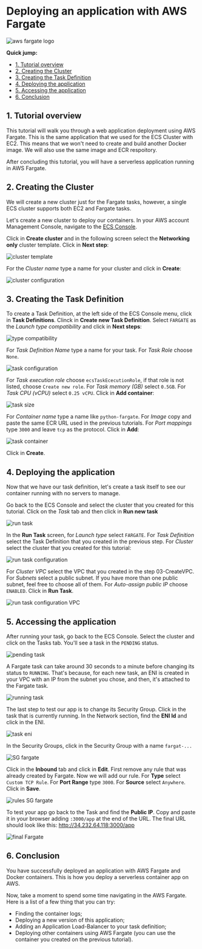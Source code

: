 # Deploying an application with AWS Fargate

![aws fargate logo](https://github.com/bemer/containers-on-aws-workshop/blob/master/05-DeployFargate/images/aws_fargate_logo.png)


**Quick jump:**

* [1. Tutorial overview](https://github.com/bemer/containers-on-aws-workshop/tree/master/05-DeployFargate#1-tutorial-overview)
* [2. Creating the Cluster](https://github.com/bemer/containers-on-aws-workshop/tree/master/05-DeployFargate#2-creating-the-cluster)
* [3. Creating the Task Definition](https://github.com/bemer/containers-on-aws-workshop/tree/master/05-DeployFargate#3-creating-the-task-definition)
* [4. Deploying the application](https://github.com/bemer/containers-on-aws-workshop/tree/master/05-DeployFargate#4-deploying-the-application)
* [5. Accessing the application](https://github.com/bemer/containers-on-aws-workshop/tree/master/05-DeployFargate#5-accessing-the-application)
* [6. Conclusion](https://github.com/bemer/containers-on-aws-workshop/tree/master/05-DeployFargate#6-conclusion)


## 1. Tutorial overview

This tutorial will walk you through a web application deployment using AWS Fargate. This is the same application that we used for the ECS Cluster with EC2. This means that we won't need to create and build another Docker image. We will also use the same image and ECR respoitory.

After concluding this tutorial, you will have a serverless application running in AWS Fargate.

## 2. Creating the Cluster

We will create a new cluster just for the Fargate tasks, however, a single ECS cluster supports both EC2 and Fargate tasks.

Let's create a new cluster to deploy our containers. In your AWS account Management Console, navigate to the [ECS Console](https://console.aws.amazon.com/ecs/home?region=us-east-1#/clusters).

Click in **Create cluster** and in the following screen select the **Networking only** cluster template. Click in **Next step**:

![cluster template](https://github.com/bemer/containers-on-aws-workshop/blob/master/05-DeployFargate/images/cluster_template.png)

For the *Cluster name* type a name for your cluster and click in **Create**:

![cluster configuration](https://github.com/bemer/containers-on-aws-workshop/blob/master/05-DeployFargate/images/cluster_configuration.png)

## 3. Creating the Task Definition

To create a Task Definition, at the left side of the ECS Console menu, click in **Task Definitions**. Clinck in **Create new Task Definition**. Select `FARGATE` as the *Launch type compatibility* and click in **Next steps**:

![type compatibility](https://github.com/bemer/containers-on-aws-workshop/blob/master/05-DeployFargate/images/task_compatibility.png)

For *Task Definition Name* type a name for your task. For *Task Role* choose `None`.

![task configuration](https://github.com/bemer/containers-on-aws-workshop/blob/master/05-DeployFargate/images/task_configuration.png)

For *Task execution role* choose `ecsTaskEcecutionRole`, if that role is not listed, choose `Create new role`. For *Task memory (GB)* select `0.5GB`. For *Task CPU (vCPU)* select `0.25 vCPU`. Click in **Add container**:

![task size](https://github.com/bemer/containers-on-aws-workshop/blob/master/05-DeployFargate/images/task_size.png)

For *Container name* type a name like `python-fargate`. For *Image* copy and paste the same ECR URL used in the previous tutorials. For *Port mappings* type `3000` and leave `tcp` as the protocol. Click in **Add**:

![task container](https://github.com/bemer/containers-on-aws-workshop/blob/master/05-DeployFargate/images/fargate_container.png)

Click in **Create**.

## 4. Deploying the application

Now that we have our task definition, let's create a task itself to see our container running with no servers to manage.

Go back to the ECS Console and select the cluster that you created for this tutorial. Click on the *Task* tab and then click in **Run new task**

![run task](https://github.com/bemer/containers-on-aws-workshop/blob/master/05-DeployFargate/images/run_new_task.png)

In the **Run Task** screen, for *Launch type* select `FARGATE`. For *Task Definition* select the Task Definition that you created in the previous step. For *Cluster* select the cluster that you created for this tutorial:

![run task configuration](https://github.com/bemer/containers-on-aws-workshop/blob/master/05-DeployFargate/images/run_new_task_conf.png)

For *Cluster VPC* select the VPC that you created in the step 03-CreateVPC. For *Subnets* select a public subnet. If you have more than one public subnet, feel free to choose all of them. For *Auto-assign public IP* choose `ENABLED`. Click in **Run Task**.

![run task configuration VPC](https://github.com/bemer/containers-on-aws-workshop/blob/master/05-DeployFargate/images/run_new_task_conf_vpc.png)

## 5. Accessing the application

After running your task, go back to the ECS Console. Select the cluster and click on the Tasks tab. You'll see a task in the `PENDING` status.

![pending task](https://github.com/bemer/containers-on-aws-workshop/blob/master/05-DeployFargate/images/pending_task.png)

A Fargate task can take around 30 seconds to a minute before changing its status to `RUNNING`. That's because, for each new task, an ENI is created in your VPC with an IP from the subnet you chose, and then, it's attached to the Fargate task.

![running task](https://github.com/bemer/containers-on-aws-workshop/blob/master/05-DeployFargate/images/running_task.png)

The last step to test our app is to change its Security Group. Click in the task that is currently running. In the Network section, find the **ENI Id** and click in the ENI.

![task eni](https://github.com/bemer/containers-on-aws-workshop/blob/master/05-DeployFargate/images/eni_fargate.png)

In the Security Groups, click in the Security Group with a name `fargat-...`

![SG fargate](https://github.com/bemer/containers-on-aws-workshop/blob/master/05-DeployFargate/images/sg_fargate.png)

Click in the **Inbound** tab and click in **Edit**. First remove any rule that was already created by Fargate. Now we will add our rule. For **Type** select `Custom TCP Rule`. For **Port Range** type `3000`. For **Source** select `Anywhere`. Click in **Save**.

![rules SG fargate](https://github.com/bemer/containers-on-aws-workshop/blob/master/05-DeployFargate/images/sg_rules_fargate.png)

To test your app go back to the Task and find the **Public IP**. Copy and paste it in your browser adding `:3000/app` at the end of the URL. The final URL should look like this: http://34.232.64.118:3000/app

![final Fargate](https://github.com/bemer/containers-on-aws-workshop/blob/master/05-DeployFargate/images/final_fargate.png)

## 6. Conclusion

You have successfully deployed an application with AWS Fargate and Docker containers. This is how you deploy a serverless container app on AWS.

Now, take a moment to spend some time navigating in the AWS Fargate. Here is a list of a few thing that you can try:

* Finding the container logs;
* Deploying a new version of this application;
* Adding an Application Load-Balancer to your task definition;
* Deploying other containers using AWS Fargate (you can use the container you created on the previous tutorial).

